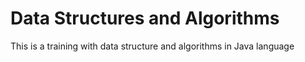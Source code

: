 # Data Structures and Algorithms
This is a training with data structure and algorithms in Java language
